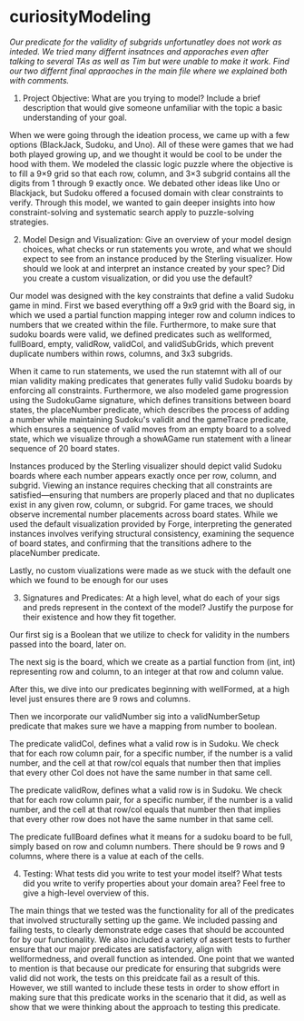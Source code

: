# curiosityModeling
*Our predicate for the validity of subgrids unfortunatley does not work as inteded. We tried many differnt insatnces and apporaches even after talking to several TAs as well as Tim but were unable to make it work. Find our two differnt final appraoches in the main file where we explained both with comments.*

1) Project Objective: What are you trying to model? Include a brief description that would give someone unfamiliar with the topic a basic understanding of your goal.

When we were going through the ideation process, we came up with a few options (BlackJack, Sudoku, and Uno). All of these were games that we had both played growing up, and we thought it would be cool to be under the hood with them. We modeled the classic logic puzzle where the objective is to fill a 9×9 grid so that each row, column, and 3×3 subgrid contains all the digits from 1 through 9 exactly once. We debated other ideas like Uno or Blackjack, but Sudoku offered a focused domain with clear constraints to verify. Through this model, we wanted to gain deeper insights into how constraint-solving and systematic search apply to puzzle-solving strategies.

2) Model Design and Visualization: Give an overview of your model design choices, what checks or run statements you wrote, and what we should expect to see from an instance produced by the Sterling visualizer. How should we look at and interpret an instance created by your spec? Did you create a custom visualization, or did you use the default?

Our model was designed with the key constraints that define a valid Sudoku game in mind. First we based everything off a 9x9 grid with the Board sig, in which we used a partial function mapping integer row and column indices to numbers that we created within the file. Furthermore, to make sure that sudoku boards were valid, we defined predicates such as wellformed, fullBoard, empty, validRow, validCol, and validSubGrids, which prevent duplicate numbers within rows, columns, and 3x3 subgrids. 

When it came to run statements, we used the run statemnt with all of our mian validity making predicates that generates fully valid Sudoku boards by enforcing all constraints. Furthermore, we also modeled game progression using the SudokuGame signature, which defines transitions between board states, the placeNumber predicate, which describes the process of adding a number while maintaining Sudoku's validit and the gameTrace predicate, which ensures a sequence of valid moves from an empty board to a solved state, which we visualize through a showAGame run statement with a linear sequence of 20 board states.

Instances produced by the Sterling visualizer should depict valid Sudoku boards where each number appears exactly once per row, column, and subgrid. Viewing an instance requires checking that all constraints are satisfied—ensuring that numbers are properly placed and that no duplicates exist in any given row, column, or subgrid. For game traces, we should observe incremental number placements across board states. While we used the default visualization provided by Forge, interpreting the generated instances involves verifying structural consistency, examining the sequence of board states, and confirming that the transitions adhere to the placeNumber predicate.

Lastly, no custom viualizations were made as we stuck with the default one which we found to be enough for our uses

3) Signatures and Predicates: At a high level, what do each of your sigs and preds represent in the context of the model? Justify the purpose for their existence and how they fit together.

Our first sig is a Boolean that we utilize to check for validity in the numbers passed into the board, later on.

The next sig is the board, which we create as a partial function from (int, int) representing row and column, to an integer at that row and column value.

After this, we dive into our predicates beginning with wellFormed, at a high level just ensures there are 9 rows and columns.

Then we incorporate our validNumber sig into a validNumberSetup predicate that makes sure we have a mapping from number to boolean.

The predicate validCol, defines what a valid row is in Sudoku. We check that for each row column pair, for a specific number, if the number is a valid number, and the cell at that row/col equals that number then that implies that every other Col does not have the same number in that same cell.

The predicate validRow, defines what a valid row is in Sudoku. We check that for each row column pair, for a specific number, if the number is a valid number, and the cell at that row/col equals that number then that implies that every other row does not have the same number in that same cell.

The predicate fullBoard defines what it means for a sudoku board to be full, simply based on row and column numbers. There should be 9 rows and 9 columns, where there is a value at each of the cells.


4) Testing: What tests did you write to test your model itself? What tests did you write to verify properties about your domain area? Feel free to give a high-level overview of this.

The main things that we tested was the functionality for all of the predicates that involved structurally setting up the game. We included passing and failing tests, to clearly demonstrate edge cases that should be accounted for by our functionality. We also included a variety of assert tests to further ensure that our major predicates are satisfactory, align with wellformedness, and overall function as intended. One point that we wanted to mention is that because our predicate for ensuring that subgrids were valid did not work, the tests on this preidcate fail as a result of this. However, we still wanted to include these tests in order to show effort in making sure that this predicate works in the scenario that it did, as well as show that we were thinking about the approach to testing this predicate. 


